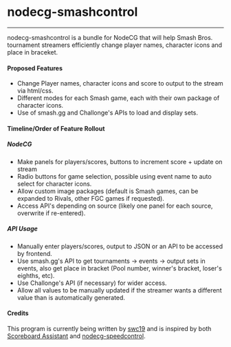 # nodecg-smashcontrol
----

nodecg-smashcontrol is a bundle for NodeCG that will help Smash Bros. tournament streamers efficiently change player names, character icons and place in braceket.

#### Proposed Features
* Change Player names, character icons and score to output to the stream via html/css.
* Different modes for each Smash game, each with their own package of character icons.
* Use of smash.gg and Challonge's APIs to load and display sets.

#### Timeline/Order of Feature Rollout

  ##### NodeCG
  * Make panels for players/scores, buttons to increment score + update on stream
  * Radio buttons for game selection, possible using event name to auto select for character icons.
  * Allow custom image packages (default is Smash games, can be expanded to Rivals, other FGC games if requested).
  * Access API's depending on source (likely one panel for each source, overwrite if re-entered).

  ##### API Usage
  * Manually enter players/scores, output to JSON or an API to be accessed by frontend.
  * Use smash.gg's API to get tournaments -> events -> output sets in events, also get place in bracket (Pool number, winner's bracket, loser's eighths, etc).
  * Use Challonge's API (if necessary) for wider access.
  * Allow all values to be manually updated if the streamer wants a different value than is automatically generated.



#### Credits
This program is currently being written by [swc19](https://github.com/swc19) and is inspired by both [Scoreboard Assistant](https://obsproject.com/forum/resources/scoreboard-assistant.112/) and [nodecg-speedcontrol](https://github.com/speedcontrol/nodecg-speedcontrol).

